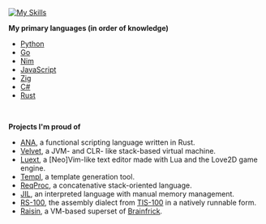 [![My Skills](https://skillicons.dev/icons?i=py,js,html,css,cs,rust,git,lua,neovim,vscode,apple,windows,npm,nodejs,idea,rider,c,cpp,zig,java,blender)](https://skillicons.dev)
<br>

<!--
what are you doing snooping around in here?
-->
**My primary languages (in order of knowledge)**
- [Python](https://www.python.org)
- [Go](https://go.dev)
- [Nim](https://nim-lang.org)
- [JavaScript](https://en.m.wikipedia.org/wiki/JavaScript)
- [Zig](https://ziglang.org)
- [C#](https://en.wikipedia.org/wiki/C_Sharp_(programming_language))
- [Rust](https://www.rust-lang.org)

<br>

**Projects I'm proud of**
* [ANA](<https://github.com/voidwyrm-2/ana>), a functional scripting language written in Rust.
* [Velvet](<https://github.com/voidwyrm-2/velvet-vm>), a JVM- and CLR- like stack-based virtual machine.
* [Luext](<https://github.com/voidwyrm-2/luext>), a [Neo]Vim-like text editor made with Lua and the Love2D game engine.
* [Templ](<https://github.com/voidwyrm-2/templ>), a template generation tool.
* [ReqProc](<https://github.com/voidwyrm-2/reqproc>), a concatenative stack-oriented language.
* [JIL](<https://github.com/voidwyrm-2/reqproc>), an interpreted language with manual memory management.
* [RS-100](<https://github.com/voidwyrm-2/rs-100>), the assembly dialect from [TIS-100](<https://www.zachtronics.com/tis-100/>) in a natively runnable form.
* [Raisin](<https://github.com/voidwyrm-2/raisin>), a VM-based superset of [Brainfrick](<https://en.wikipedia.org/wiki/Brainfuck>).
